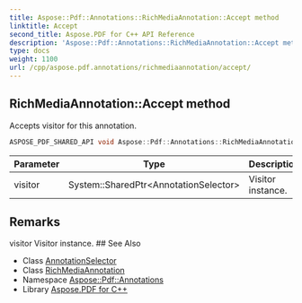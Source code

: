 ```yaml
---
title: Aspose::Pdf::Annotations::RichMediaAnnotation::Accept method
linktitle: Accept
second_title: Aspose.PDF for C++ API Reference
description: 'Aspose::Pdf::Annotations::RichMediaAnnotation::Accept method. Accepts visitor for this annotation in C++.'
type: docs
weight: 1100
url: /cpp/aspose.pdf.annotations/richmediaannotation/accept/
---
```

## RichMediaAnnotation::Accept method


Accepts visitor for this annotation.

```cpp
ASPOSE_PDF_SHARED_API void Aspose::Pdf::Annotations::RichMediaAnnotation::Accept(System::SharedPtr<AnnotationSelector> visitor) override
```


| Parameter | Type | Description |
| --- | --- | --- |
| visitor | System::SharedPtr\<AnnotationSelector\> | Visitor instance. |
## Remarks


<parameterlist kind="param">
  <parameteritem>
    <parameternamelist>
      <parametername>visitor</parametername>
    </parameternamelist>
    <parameterdescription>
      <para>Visitor instance.</para>
    </parameterdescription>
  </parameteritem>
</parameterlist>
## See Also

* Class [AnnotationSelector](../../annotationselector/)
* Class [RichMediaAnnotation](../)
* Namespace [Aspose::Pdf::Annotations](../../)
* Library [Aspose.PDF for C++](../../../)
